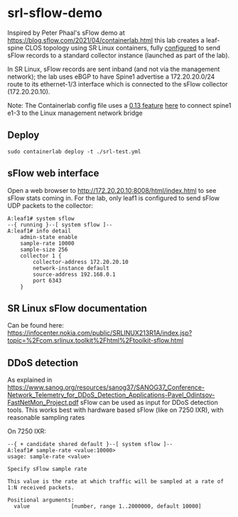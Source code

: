 # srl-sflow-demo
Inspired by Peter Phaal's sFlow demo at https://blog.sflow.com/2021/04/containerlab.html this lab creates a leaf-spine CLOS topology using SR Linux containers, fully [configured](https://github.com/jbemmel/srl-sflow-demo/blob/main/leaf1.cfg.json#L1223) to send sFlow records to a standard collector instance (launched as part of the lab).

In SR Linux, sFlow records are sent inband (and not via the management network); the lab uses eBGP to have Spine1 advertise a 172.20.20.0/24 route to its ethernet-1/3 interface which is connected to the sFlow collector (172.20.20.10).

Note: The Containerlab config file uses a [0.13 feature](https://containerlab.srlinux.dev/manual/network/#additional-connections-to-management-network) [here](https://github.com/jbemmel/srl-sflow-demo/blob/main/srl-test.yml#L50) to connect spine1 e1-3 to the Linux management network bridge

## Deploy

```
sudo containerlab deploy -t ./srl-test.yml
```

## sFlow web interface

Open a web browser to http://172.20.20.10:8008/html/index.html to see sFlow stats coming in.
For the lab, only leaf1 is configured to send sFlow UDP packets to the collector:
```
A:leaf1# system sflow                                                                                                                                                                                              
--{ running }--[ system sflow ]--                                                                                                                                                                                  
A:leaf1# info detail                                                                                                                                                                                               
    admin-state enable
    sample-rate 10000
    sample-size 256
    collector 1 {
        collector-address 172.20.20.10
        network-instance default
        source-address 192.168.0.1
        port 6343
    }
```

## SR Linux sFlow documentation
Can be found here: https://infocenter.nokia.com/public/SRLINUX213R1A/index.jsp?topic=%2Fcom.srlinux.toolkit%2Fhtml%2Ftoolkit-sflow.html

## DDoS detection
As explained in https://www.sanog.org/resources/sanog37/SANOG37_Conference-Network_Telemetry_for_DDoS_Detection_Applications-Pavel_Odintsov-FastNetMon_Project.pdf sFlow can be used as input for DDoS detection tools. This works best with hardware based sFlow (like on 7250 IXR), with reasonable sampling rates

On 7250 IXR:
```
--{ + candidate shared default }--[ system sflow ]--
A:leaf1# sample-rate <value:10000>
usage: sample-rate <value>

Specify sFlow sample rate

This value is the rate at which traffic will be sampled at a rate of 1:N received packets.

Positional arguments:
  value             [number, range 1..2000000, default 10000]
```

